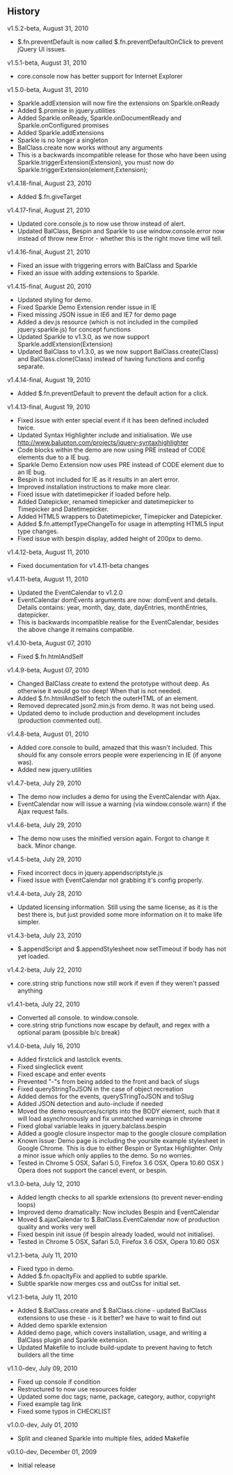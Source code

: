 ## History

v1.5.2-beta, August 31, 2010
- $.fn.preventDefault is now called $.fn.preventDefaultOnClick to prevent jQuery UI issues.

v1.5.1-beta, August 31, 2010
- core.console now has better support for Internet Explorer

v1.5.0-beta, August 31, 2010
- Sparkle.addExtension will now fire the extensions on Sparkle.onReady
- Added $.promise in jquery.utilities
- Added Sparkle.onReady, Sparkle.onDocumentReady and Sparkle.onConfigured promises
- Added Sparkle.addExtensions
- Sparkle is no longer a singleton
- BalClass.create now works without any arguments
- This is a backwards incompatible release for those who have been using Sparkle.triggerExtension(Extension), you must now do Sparkle.triggerExtension(element,Extension);

v1.4.18-final, August 23, 2010
- Added $.fn.giveTarget

v1.4.17-final, August 21, 2010
- Updated core.console.js to now use throw instead of alert.
- Updated BalClass, Bespin and Sparkle to use window.console.error now instead of throw new Error - whether this is the right move time will tell.

v1.4.16-final, August 21, 2010
- Fixed an issue with triggering errors with BalClass and Sparkle
- Fixed an issue with adding extensions to Sparkle.

v1.4.15-final, August 20, 2010
- Updated styling for demo.
- Fixed Sparkle Demo Extension render issue in IE
- Fixed missing JSON issue in IE6 and IE7 for demo page
- Added a dev.js resource (which is not included in the compiled jquery.sparkle.js) for concept functions
- Updated Sparkle to v1.3.0, as we now support Sparkle.addExtension(Extension)
- Updated BalClass to v1.3.0, as we now support BalClass.create(Class) and BalClass.clone(Class) instead of having functions and config separate.

v1.4.14-final, August 19, 2010
- Added $.fn.preventDefault to prevent the default action for a click.

v1.4.13-final, August 19, 2010
- Fixed issue with enter special event if it has been defined included twice.
- Updated Syntax Highlighter include and initialisation. We use http://www.balupton.com/projects/jquery-syntaxhighlighter
- Code blocks within the demo are now using PRE instead of CODE elements due to a IE bug.
- Sparkle Demo Extension now uses PRE instead of CODE element due to an IE bug.
- Bespin is not included for IE as it results in an alert error.
- Improved installation instructions to make more clear.
- Fixed issue with datetimepicker if loaded before help.
- Added Datepicker, renamed timepicker and datetimepicker to Timepicker and Datetimepicker.
- Added HTML5 wrappers to Datetimepicker, Timepicker and Datepicker.
- Added $.fn.attemptTypeChangeTo for usage in attempting HTML5 input type changes.
- Fixed issue with bespin display, added height of 200px to demo.

v1.4.12-beta, August 11, 2010
- Fixed documentation for v1.4.11-beta changes

v1.4.11-beta, August 11, 2010
- Updated the EventCalendar to v1.2.0
- EventCalendar domEvents arguments are now: domEvent and details. Details contains: year, month, day, date, dayEntries, monthEntries, datepicker.
- This is backwards incompatible realise for the EventCalendar, besides the above change it remains compatible.

v1.4.10-beta, August 07, 2010
- Fixed $.fn.htmlAndSelf

v1.4.9-beta, August 07, 2010
- Changed BalClass create to extend the prototype without deep. As otherwise it would go too deep! When that is not needed.
- Added $.fn.htmlAndSelf to fetch the outerHTML of an element.
- Removed deprecated json2.min.js from demo. It was not being used.
- Updated demo to include production and development includes (production commented out).

v1.4.8-beta, August 01, 2010
- Added core.console to build, amazed that this wasn't included. This should fix any console errors people were experiencing in IE (if anyone was).
- Added new jquery.utilities

v1.4.7-beta, July 29, 2010
- The demo now includes a demo for using the EventCalendar with Ajax.
- EventCalendar now will issue a warning (via window.console.warn) if the Ajax request fails.

v1.4.6-beta, July 29, 2010
- The demo now uses the minified version again. Forgot to change it back. Minor change.

v1.4.5-beta, July 29, 2010
- Fixed incorrect docs in jquery.appendscriptstyle.js
- Fixed issue with EventCalendar not grabbing it's config properly.

v1.4.4-beta, July 28, 2010
- Updated licensing information. Still using the same license, as it is the best there is, but just provided some more information on it to make life simpler.

v1.4.3-beta, July 23, 2010
- $.appendScript and $.appendStylesheet now setTimeout if body has not yet loaded.

v1.4.2-beta, July 22, 2010
- core.string strip functions now still work if even if they weren't passed anything

v1.4.1-beta, July 22, 2010
- Converted all console. to window.console.
- core.string strip functions now escape by default, and regex with a optional param (possible b/c break)

v1.4.0-beta, July 16, 2010
- Added firstclick and lastclick events.
- Fixed singleclick event
- Fixed escape and enter events
- Prevented "-"s from being added to the front and back of slugs
- Fixed queryStringToJSON in the case of object recreation
- Added demos for the events, querySTringToJSON and toSlug
- Added JSON detection and auto-include if needed
- Moved the demo resources/scripts into the BODY element, such that it will load asynchronously and fix unmatched warnings in chrome
- Fixed global variable leaks in jquery.balclass.bespin
- Added a google closure inspector map to the google closure compilation
- Known Issue: Demo page is including the yoursite example stylesheet in Google Chrome. This is due to either Bespin or Syntax Highlighter. Only a minor issue which only applies to the demo. So no worries.
- Tested in Chrome 5 OSX, Safari 5.0, Firefox 3.6 OSX, Opera 10.60 OSX } Opera does not support the cancel event, or bespin.

v1.3.0-beta, July 12, 2010
- Added length checks to all sparkle extensions (to prevent never-ending loops)
- Improved demo dramatically: Now includes Bespin and EventCalendar
- Moved $.ajaxCalendar to $.BalClass.EventCalendar now of production quality and works very well
- Fixed bespin init issue (if bespin already loaded, would not initialise).
- Tested in Chrome 5 OSX, Safari 5.0, Firefox 3.6 OSX, Opera 10.60 OSX

v1.2.1-beta, July 11, 2010
- Fixed typo in demo.
- Added $.fn.opacityFix and applied to subtle sparkle.
- Subtle sparkle now merges css and outCss for initial set.

v1.2.1-beta, July 11, 2010
- Added $.BalClass.create and $.BalClass.clone - updated BalClass extensions to use these - is it better? we have to wait to find out
- Added demo sparkle extension
- Added demo page, which covers installation, usage, and writing a BalClass plugin and Sparkle extension.
- Updated Makefile to include build-update to prevent having to fetch builders all the time

v1.1.0-dev, July 09, 2010
- Fixed up console if condition
- Restructured to now use resources folder
- Updated some doc tags; name, package, category, author, copyright
- Fixed example tag link
- Fixed some typos in CHECKLIST

v1.0.0-dev, July 01, 2010
- Split and cleaned Sparkle into multiple files, added Makefile

v0.1.0-dev, December 01, 2009
- Initial release
